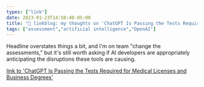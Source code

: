 ```yaml
---
types: ["link"]
date: 2023-01-23T14:58:40-05:00
title: "🔗 linkblog: my thoughts on 'ChatGPT Is Passing the Tests Required for Medical Licenses and Business Degrees'"
tags: ["assessment","artificial intelligence","OpenAI"]
---
```

Headline overstates things a bit, and I'm on team "change the assessments," but it's still worth asking if AI developers are appropriately anticipating the disruptions these tools are causing.  
 

[link to 'ChatGPT Is Passing the Tests Required for Medical Licenses and Business Degrees'](https://www.vice.com/en/article/akebwe/chatgpt-is-passing-the-tests-required-for-medical-licenses-and-business-degrees)
